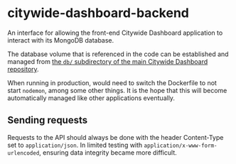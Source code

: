 # citywide-dashboard-backend
An interface for allowing the front-end Citywide Dashboard application to interact with its MongoDB database.

The database volume that is referenced in the code can be established and managed from
[the `db/` subdirectory of the main Citywide Dashboard repository](https://github.com/EnvironmentalDashboard/citywide-dashboard.alpha/tree/master/db).

When running in production, would need to switch the Dockerfile to not start
`nodemon`, among some other things.
It is the hope that this will become automatically managed like other applications
eventually.

## Sending requests

Requests to the API should always be done with the header Content-Type set to
`application/json`.
In limited testing with `application/x-www-form-urlencoded`, ensuring data integrity
became more difficult.

